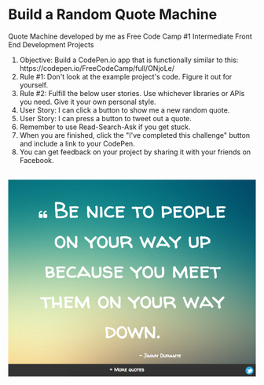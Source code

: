 # Build a Random Quote Machine
Quote Machine developed by me as Free Code Camp #1 Intermediate Front End Development Projects

<ol>
  <li>Objective: Build a CodePen.io app that is functionally similar to this: https://codepen.io/FreeCodeCamp/full/ONjoLe/</li>
  <li>Rule #1: Don't look at the example project's code. Figure it out for yourself.</li>
  <li>Rule #2: Fulfill the below user stories. Use whichever libraries or APIs you need. Give it your own personal style.</li>
  <li>User Story: I can click a button to show me a new random quote.</li>
  <li>User Story: I can press a button to tweet out a quote.</li>
  <li>Remember to use Read-Search-Ask if you get stuck.</li>
  <li>When you are finished, click the "I've completed this challenge" button and include a link to your CodePen.</li>
  <li>You can get feedback on your project by sharing it with your friends on Facebook.</li>
</ol>

<br/>
<img src="capture.png" />
